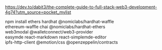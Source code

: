 https://dev.to/dabit3/the-complete-guide-to-full-stack-web3-development-4g74?utm_source=pocket_mylist

npm install ethers hardhat @nomiclabs/hardhat-waffle \
ethereum-waffle chai @nomiclabs/hardhat-ethers \
web3modal @walletconnect/web3-provider \
easymde react-markdown react-simplemde-editor \
ipfs-http-client @emotion/css @openzeppelin/contracts

